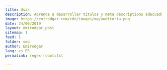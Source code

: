 ```yaml
---
title: Usar 
description: Aprende a desarrollar títulos y meta descriptions adecuados para tus proyectos digitales
image: https://emirodgar.com/cdn/images/og/auditoria.png
date: 24/06/2019
layout: emirodgar_post
sitemap: 1
feed: 1
folder: seo
author: Emirodgar
lang: es_ES
permalink: regex-robotstxt

---
```

<!--stackedit_data:
eyJoaXN0b3J5IjpbMTk0MTYzNTA2Ml19
-->